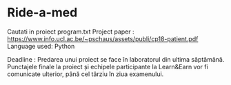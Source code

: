 # Ride-a-med

Cautati in proiect program.txt
Project paper : https://www.info.ucl.ac.be/~pschaus/assets/publi/cp18-patient.pdf
Language used: Python

Deadline : Predarea unui proiect se face în laboratorul din ultima săptămână. Punctajele finale la proiect și echipele participante la Learn&Earn vor fi comunicate ulterior, până cel târziu în ziua examenului.
